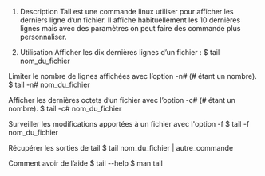1. Description
Tail est une commande linux utiliser pour afficher les derniers ligne d’un fichier.
Il affiche habituellement les 10 dernières lignes mais avec des paramètres on peut faire des
commande plus personnaliser.

2. Utilisation
Afficher les dix dernières lignes d’un fichier :
$ tail nom_du_fichier

Limiter le nombre de lignes affichées avec l’option -n# (# étant un nombre).
$ tail -n# nom_du_fichier

Afficher les dernières octets d’un fichier avec l’option -c# (# étant un nombre).
$ tail -c# nom_du_fichier

Surveiller les modifications apportées à un fichier avec l'option -f
$ tail -f nom_du_fichier

Récupérer les sorties de tail
$ tail nom_du_fichier | autre_commande

Comment avoir de l’aide
$ tail --help
$ man tail